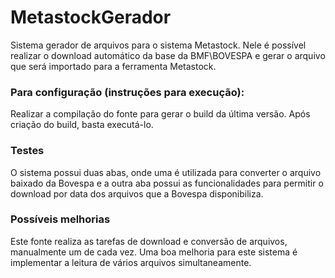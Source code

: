 # MetastockGerador

<p>
Sistema gerador de arquivos para o sistema Metastock. Nele é possível realizar o download
automático da base da BMF\BOVESPA e gerar o arquivo que será importado para a ferramenta Metastock.
</p>

<h3>
Para configuração (instruções para execução):
</h3>

<p>Realizar a compilação do fonte para gerar o build da última versão. Após criação do build, basta executá-lo.
</p>


<h3>Testes</h3>

O sistema possui duas abas, onde uma é utilizada para converter o arquivo baixado da Bovespa
e a outra aba possui as funcionalidades para permitir o download por data dos arquivos que a Bovespa disponibiliza.


<h3>Possíveis melhorias</h3>

<p>Este fonte realiza as tarefas de download e conversão de arquivos, manualmente um de cada vez. Uma boa
melhoria para este sistema é implementar a leitura de vários arquivos simultaneamente.

